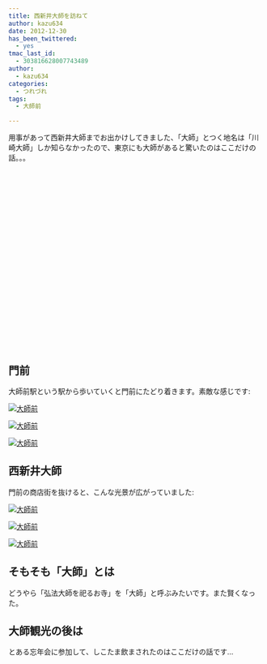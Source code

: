 ```yaml
---
title: 西新井大師を訪ねて
author: kazu634
date: 2012-12-30
has_been_twittered:
  - yes
tmac_last_id:
  - 303816628007743489
author:
  - kazu634
categories:
  - つれづれ
tags:
  - 大師前

---
```

用事があって西新井大師までお出かけしてきました、「大師」とつく地名は「川崎大師」しか知らなかったので、東京にも大師があると驚いたのはここだけの話。。。

<div class="cgmp-centering-container-handle" align="center">
<div class="google-map-placeholder" id="a286f379e350f971ee69ffe63512b16f" style="width: 350px; height: 350px;">
<div align="center" style="background:url('http://blog.kazu634.com/wp-content/plugins/comprehensive-google-map-plugin/assets/css/images/loading.gif') no-repeat 0 0 transparent !important; height:100px; width:100px; position: relative; top: 125px !important;">
</div>
</div>
  
<div class="direction-controls-placeholder" id="direction-controls-placeholder-a286f379e350f971ee69ffe63512b16f" style="background: white; width: 350px; margin-top: 5px; border: 1px solid #EBEBEB; display: none; padding: 18px 0 9px 0;">
<div class="d_close-wrapper">
<a id="d_close" href="javascript:void(0)"> <img src="http://blog.kazu634.com/wp-content/plugins/comprehensive-google-map-plugin/assets/css/images/transparent.png" class="close" /> </a>
</div>
    
<div style="" id="travel_modes_div" class="dir-tm kd-buttonbar">
<a tabindex="3" class="kd-button kd-button-left selected" href="javascript:void(0)" id="dir_d_btn" title="By car"> <img class="dir-tm-d" src="http://blog.kazu634.com/wp-content/plugins/comprehensive-google-map-plugin/assets/css/images/transparent.png" /> </a> <a tabindex="3" class="kd-button kd-button-right" href="javascript:void(0)" id="dir_w_btn" title="Walking"> <img class="dir-tm-w" src="http://blog.kazu634.com/wp-content/plugins/comprehensive-google-map-plugin/assets/css/images/transparent.png" /> </a>
</div>
    
<div class="dir-clear">
</div>
    
<div id="dir_wps">
<div id="dir_wp_0" class="dir-wp">
<div class="dir-wp-hl">
<div id="dir_m_0" class="dir-m" style="cursor: -moz-grab;">
<div style="width: 24px; height: 24px; overflow: hidden; position: relative;">
<img style="position: absolute; left: 0px; top: -141px; -moz-user-select: none; border: 0px none; padding: 0px; margin: 0px;" src="http://blog.kazu634.com/wp-content/plugins/comprehensive-google-map-plugin/assets/css/images/directions.png" />
</div>
</div>
          
<div class="dir-input">
<div class="kd-input-text-wrp">
<input type="text" maxlength="2048" tabindex="4" value="" name="a_address" id="a_address" title="Start address" class="wp kd-input-text" autocomplete="off" autocorrect="off" />
</div>
</div>
</div>
</div>
      
<div class="dir-rev-wrapper">
<div id="dir_rev" title="Get reverse directions">
<a id="reverse-btn" href="javascript:void(0)" class="kd-button"> <img class="dir-reverse" src="http://blog.kazu634.com/wp-content/plugins/comprehensive-google-map-plugin/assets/css/images/transparent.png" /> </a>
</div>
</div>
      
<div id="dir_wp_1" class="dir-wp">
<div class="dir-wp-hl">
<div id="dir_m_1" class="dir-m" style="cursor: -moz-grab;">
<div style="width: 24px; height: 24px; overflow: hidden; position: relative;">
<img style="position: absolute; left: 0px; top: -72px; -moz-user-select: none; border: 0px none; padding: 0px; margin: 0px;" src="http://blog.kazu634.com/wp-content/plugins/comprehensive-google-map-plugin/assets/css/images/directions.png" />
</div>
</div>
          
<div class="dir-input">
<div class="kd-input-text-wrp">
<input type="text" maxlength="2048" tabindex="4" value="" name="b_address" id="b_address" title="End address" class="wp kd-input-text" autocomplete="off" autocorrect="off" />
</div>
</div>
</div>
</div>
</div>
    
<div id="dir_controls">
<div class="d_links">
<span id="d_options_toggle"> <a id="d_options_show" class="no-wrap" href="javascript:void(0)" style="display: none !important;">Show options</a> <a id="d_options_hide" class="no-wrap" href="javascript:void(0)" style="display: none !important;">Hide options</a> <b><span style="color: blue">Additional options</span></b> </span>
</div>
      
<div id="d_options" style="margin-bottom: 5px; text-align: left;">
<input type="checkbox" tabindex="5" name="a286f379e350f971ee69ffe63512b16f_avoid_hway" id="a286f379e350f971ee69ffe63512b16f_avoid_hway" /> <label for="a286f379e350f971ee69ffe63512b16f_avoid_hway">Avoid highways</label> <input type="checkbox" tabindex="5" name="a286f379e350f971ee69ffe63512b16f_avoid_tolls" id="a286f379e350f971ee69ffe63512b16f_avoid_tolls" /> <label for="a286f379e350f971ee69ffe63512b16f_avoid_tolls">Avoid tolls</label> <input type="radio" name="a286f379e350f971ee69ffe63512b16f_travel_mode" id="a286f379e350f971ee69ffe63512b16f_radio_km" /> <label for="a286f379e350f971ee69ffe63512b16f_radio_km">KM</label> <input type="radio" name="a286f379e350f971ee69ffe63512b16f_travel_mode" id="a286f379e350f971ee69ffe63512b16f_radio_miles" checked="checked" /> <label for="a286f379e350f971ee69ffe63512b16f_radio_miles">Miles</label>
</div>
      
<div class="dir-sub-cntn">
<button tabindex="6" name="btnG" type="submit" id="d_sub" class="kd-button kd-button-submit">Get Directions</button> <button tabindex="6" name="btnG" type="button" style="display: none;" id="print_sub" class="kd-button kd-button-submit">Print Directions</button>
</div>
</div>
</div>
  
<div id="rendered-directions-placeholder-a286f379e350f971ee69ffe63512b16f" style="display: none; border: 1px solid #ddd; width: 350px; margin-top: 10px; direction: ltr; overflow: auto; height: 180px; padding: 5px;" class="rendered-directions-placeholder">
</div>
</div>

<!--more-->

## 門前

大師前駅という駅から歩いていくと門前にたどり着きます。素敵な感じです:

<a href="http://www.flickr.com/photos/42332031@N02/8299447491/in/photostream" onclick="__gaTracker('send', 'event', 'outbound-article', 'http://www.flickr.com/photos/42332031@N02/8299447491/in/photostream', '');" class="dpad-flickr-img" title="大師前"><img class="aligncenter" src="http://farm9.staticflickr.com/8359/8299447491_0ae0939d5b.jpg" alt="大師前" /></a>

<a href="http://www.flickr.com/photos/42332031@N02/8299447075/in/photostream/" onclick="__gaTracker('send', 'event', 'outbound-article', 'http://www.flickr.com/photos/42332031@N02/8299447075/in/photostream/', '');" class="dpad-flickr-img" title="大師前"><img class="aligncenter" src="http://farm9.staticflickr.com/8216/8299447075_bfbd3d522f.jpg" alt="大師前" /></a>

<a href="http://www.flickr.com/photos/42332031@N02/8299446713/in/photostream/" onclick="__gaTracker('send', 'event', 'outbound-article', 'http://www.flickr.com/photos/42332031@N02/8299446713/in/photostream/', '');" class="dpad-flickr-img" title="大師前"><img class="aligncenter" src="http://farm9.staticflickr.com/8214/8299446713_58f00f2bb6.jpg" alt="大師前" /></a>

## 西新井大師

門前の商店街を抜けると、こんな光景が広がっていました:

<a href="http://www.flickr.com/photos/42332031@N02/8300497792/in/photostream/" onclick="__gaTracker('send', 'event', 'outbound-article', 'http://www.flickr.com/photos/42332031@N02/8300497792/in/photostream/', '');" class="dpad-flickr-img" title="大師前"><img class="aligncenter" src="http://farm9.staticflickr.com/8214/8300497792_e96723dbb3.jpg" alt="大師前" /></a>

<a href="http://www.flickr.com/photos/42332031@N02/8299444823/in/photostream/" onclick="__gaTracker('send', 'event', 'outbound-article', 'http://www.flickr.com/photos/42332031@N02/8299444823/in/photostream/', '');" class="dpad-flickr-img" title="大師前"><img class="aligncenter" src="http://farm9.staticflickr.com/8216/8299444823_e426380514.jpg" alt="大師前" /></a>

<a href="http://www.flickr.com/photos/42332031@N02/8299444455/in/photostream/" onclick="__gaTracker('send', 'event', 'outbound-article', 'http://www.flickr.com/photos/42332031@N02/8299444455/in/photostream/', '');" class="dpad-flickr-img" title="大師前"><img class="aligncenter" src="http://farm9.staticflickr.com/8076/8299444455_5a346fb367.jpg" alt="大師前" /></a>

## そもそも「大師」とは

どうやら「弘法大師を祀るお寺」を「大師」と呼ぶみたいです。また賢くなった。

## 大師観光の後は

とある忘年会に参加して、しこたま飲まされたのはここだけの話です…
